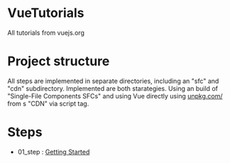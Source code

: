 # VueTutorials
All tutorials from vuejs.org

# Project structure
All steps are implemented in separate directories, including an "sfc" and "cdn" subdirectory.
Implemented are both starategies. Using an build of "Single-File Components SFCs" and using Vue
directly using [unpkg.com/](https://unpkg.com/) from s "CDN" via script tag.

# Steps

- 01_step : [Getting Started](https://vuejs.org/tutorial/#step-1)
